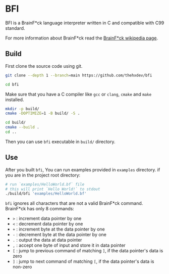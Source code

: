 # BFI

BFI is a BrainF\*ck language interpreter written in C and compatible with C99 standard.

For more information about BrainF\*ck read the [BrainF\*ck wikipedia page](https://en.wikipedia.org/wiki/Brainfuck).

## Build
First clone the source code using git.
```bash
git clone --depth 1 --branch=main https://github.com/thehxdev/bfi

cd bfi
```

Make sure that you have a C compiler like `gcc` or `clang`, `cmake` and `make` installed.
```bash
mkdir -p build/
cmake -DOPTIMIZE=1 -B build/ -S .

cd build/
cmake --build .
cd ..
```

Then you can use `bfi` executable in `build/` directory.


## Use
After you built `bfi`, You can run examples provided in `examples` directory.
if you are in the project root directory:
```bash
# run `examples/HelloWorld.bf` file
# this will print `Hello World!` to stdout
./build/bfi 'examples/HelloWorld.bf'
```

`bfi` ignores all characters that are not a valid BrainF\*ck command.
BrainF\*ck has only 8 commands:

- `>` : increment data pointer by one
- `<` : decrement data pointer by one
- `+` : increment byte at the data pointer by one
- `-` : decrement byte at the data pointer by one
- `.` : output the data at data pointer
- `,` : accept one byte of input and store it in data pointer
- `[` : jump to previous command of matching `]`, if the data pointer's data is zero
- `]` : jump to next command of matching `[`, if the data pointer's data is non-zero
